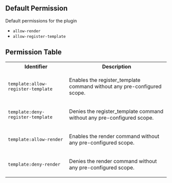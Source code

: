 ## Default Permission

Default permissions for the plugin

- `allow-render`
- `allow-register-template`

## Permission Table

<table>
<tr>
<th>Identifier</th>
<th>Description</th>
</tr>


<tr>
<td>

`template:allow-register-template`

</td>
<td>

Enables the register_template command without any pre-configured scope.

</td>
</tr>

<tr>
<td>

`template:deny-register-template`

</td>
<td>

Denies the register_template command without any pre-configured scope.

</td>
</tr>

<tr>
<td>

`template:allow-render`

</td>
<td>

Enables the render command without any pre-configured scope.

</td>
</tr>

<tr>
<td>

`template:deny-render`

</td>
<td>

Denies the render command without any pre-configured scope.

</td>
</tr>
</table>
